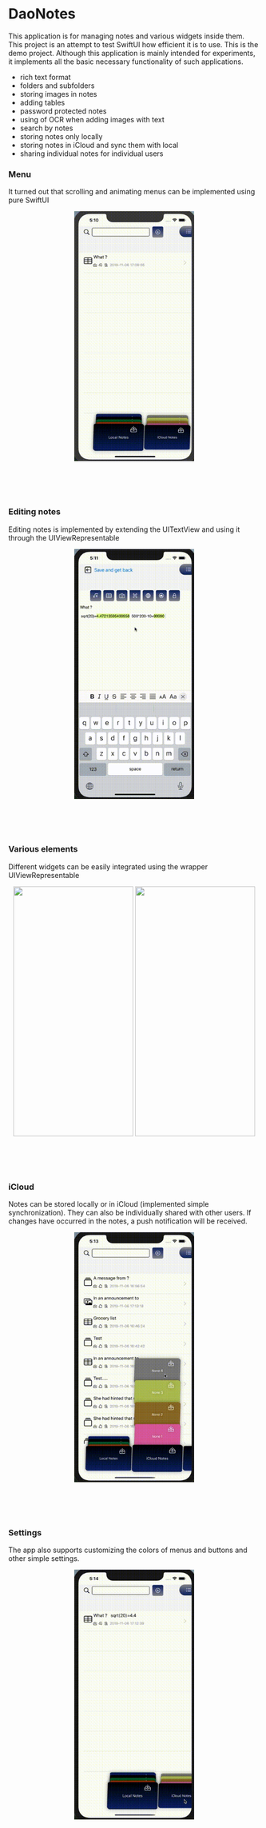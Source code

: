 # DaoNotes

This application is for managing notes and various widgets inside them. This project is an attempt to test SwiftUI how efficient it is to use. This is the demo project.
Although this application is mainly intended for experiments, it implements all the basic necessary functionality of such  applications.

* rich text format
* folders and subfolders
* storing images in notes
* adding tables
* password protected notes
* using of OCR when adding images with text 
* search by notes
* storing notes only locally
* storing notes in iCloud and sync them with local
* sharing individual notes for individual users

### Menu
It turned out that scrolling and animating menus can be implemented using pure SwiftUI

<p align="center">
  <img src="menu.gif"  width="240" height="500" >
</p>
<br/>
<br/>
<br/>

### Editing notes
Editing notes is implemented by extending the UITextView and using it through the UIViewRepresentable

<p align="center">
  <img src="edit_note.gif"  width="240" height="500" >
</p>
<br/>
<br/>
<br/>

### Various elements
Different widgets can be easily integrated using the wrapper UIViewRepresentable

<p align="center">
  <img src="edit_misc.gif"  width="240" height="500" >
    <img src="edit_misc2.gif"  width="240" height="500" >

</p>
<br/>
<br/>
<br/>

### iCloud
Notes can be stored locally or in iCloud (implemented simple synchronization). They can also be individually shared with other users. If changes have occurred in the notes, a push notification will be received.

<p align="center">
  <img src="icloud.gif"  width="240" height="500" >
</p>
<br/>
<br/>
<br/>

### Settings
The app also supports customizing the colors of menus and buttons and other simple settings.

<p align="center">
  <img src="colors.gif"  width="240" height="500" >
</p>


